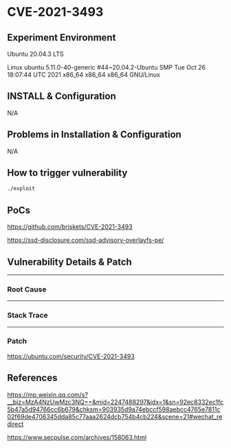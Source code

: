 # CVE-2021-3493

## Experiment Environment

Ubuntu 20.04.3 LTS

Linux ubuntu 5.11.0-40-generic #44~20.04.2-Ubuntu SMP Tue Oct 26 18:07:44 UTC 2021 x86_64 x86_64 x86_64 GNU/Linux

## INSTALL & Configuration

N/A

## Problems in Installation & Configuration

N/A

## How to trigger vulnerability

``` sh
./exploit
```

## PoCs

https://github.com/briskets/CVE-2021-3493

https://ssd-disclosure.com/ssd-advisory-overlayfs-pe/

## Vulnerability Details & Patch

***

### Root Cause

***

### Stack Trace

***

### Patch

https://ubuntu.com/security/CVE-2021-3493

## References

https://mp.weixin.qq.com/s?__biz=MzA4NzUwMzc3NQ==&mid=2247488297&idx=1&sn=92ec8332ec1fc5b47a5d94766cc6b679&chksm=903935d9a74ebccf598aebcc4765e7811c02f69de4706345dda85c77aaa2624dcb754b4cb224&scene=21#wechat_redirect

https://www.secpulse.com/archives/158063.html